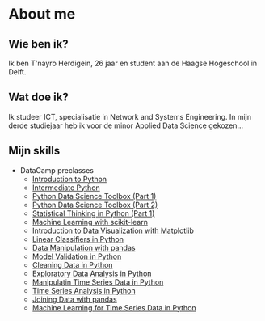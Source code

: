 # About me
## Wie ben ik?
Ik ben T'nayro Herdigein, 26 jaar en student aan de Haagse Hogeschool in Delft. 

## Wat doe ik?
Ik studeer ICT, specialisatie in Network and Systems Engineering. In mijn derde studiejaar heb ik voor de minor Applied Data Science gekozen...

## Mijn skills

* DataCamp preclasses
  - [Introduction to Python](/DataCamp/Introduction%20to%20Python.png)
  - [Intermediate Python](/DataCamp/Intermediate%20Python.png)
  - [Python Data Science Toolbox (Part 1)](/DataCamp/Python%20Data%20Science%20Toolbox%20(Part%201).png)
  - [Python Data Science Toolbox (Part 2)](/DataCamp/Python%20Data%20Science%20Toolbox%20(Part%202).png)
  - [Statistical Thinking in Python (Part 1)](/DataCamp/Statistical%20Thinking%20in%20Python%20(Part%201).png)
  - [Machine Learning with scikit-learn](/DataCamp/Machine%20Learning%20with%20scikit-learn.png)
  - [Introduction to Data Visualization with Matplotlib](/DataCamp/Introduction%20to%20Data%20Visualization%20with%20Matplotlib.png)
  - [Linear Classifiers in Python](/DataCamp/Linear%20Classifiers%20in%20Python.png)
  - [Data Manipulation with pandas](/DataCamp/Data%20Manipulation%20with%20pandas.png)
  - [Model Validation in Python](/DataCamp/Model%20Validation%20in%20Python.png)
  - [Cleaning Data in Python](/DataCamp/Cleaning%20Data%20in%20Python.png)
  - [Exploratory Data Analysis in Python](/DataCamp/Exploratory%20Data%20Analysis%20in%20Python.png)
  - [Manipulatin Time Series Data in Python](/DataCamp/Manipulating%20Time%20Series%20Data%20in%20Python.png)
  - [Time Series Analysis in Python](/DataCamp/Time%20Series%20Analysis%20in%20Python.png)
  - [Joining Data with pandas](/DataCamp/Joining%20Data%20with%20Pandas.png)
  - [Machine Learning for Time Series Data in Python](/DataCamp/Machine%20Learning%20for%20Time%20Series%20Data%20in%20Python.png)
